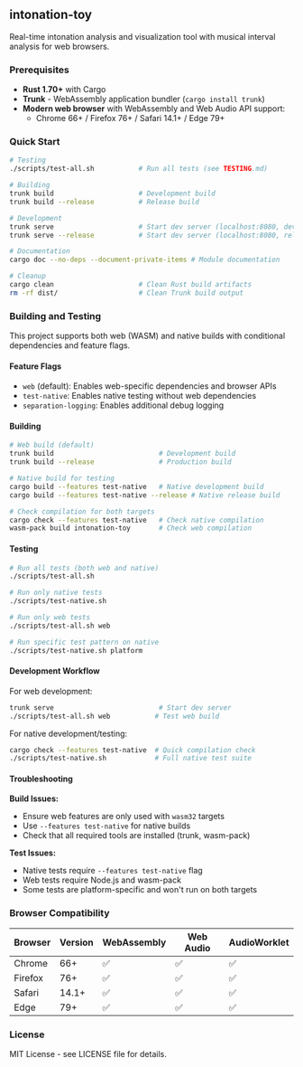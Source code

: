 ## intonation-toy

Real-time intonation analysis and visualization tool with musical interval analysis for web browsers.

### Prerequisites

- **Rust 1.70+** with Cargo
- **Trunk** - WebAssembly application bundler (`cargo install trunk`)
- **Modern web browser** with WebAssembly and Web Audio API support:
  - Chrome 66+ / Firefox 76+ / Safari 14.1+ / Edge 79+

### Quick Start

```bash
# Testing
./scripts/test-all.sh           # Run all tests (see TESTING.md)

# Building
trunk build                     # Development build
trunk build --release           # Release build

# Development
trunk serve                     # Start dev server (localhost:8080, development build)
trunk serve --release           # Start dev server (localhost:8080, release build)

# Documentation
cargo doc --no-deps --document-private-items # Module documentation

# Cleanup  
cargo clean                     # Clean Rust build artifacts
rm -rf dist/                    # Clean Trunk build output
```

### Building and Testing

This project supports both web (WASM) and native builds with conditional dependencies and feature flags.

#### Feature Flags

- `web` (default): Enables web-specific dependencies and browser APIs
- `test-native`: Enables native testing without web dependencies  
- `separation-logging`: Enables additional debug logging

#### Building

```bash
# Web build (default)
trunk build                          # Development build
trunk build --release                # Production build

# Native build for testing
cargo build --features test-native   # Native development build
cargo build --features test-native --release # Native release build

# Check compilation for both targets
cargo check --features test-native   # Check native compilation
wasm-pack build intonation-toy       # Check web compilation
```

#### Testing

```bash
# Run all tests (both web and native)
./scripts/test-all.sh

# Run only native tests
./scripts/test-native.sh

# Run only web tests  
./scripts/test-all.sh web

# Run specific test pattern on native
./scripts/test-native.sh platform
```

#### Development Workflow

For web development:
```bash
trunk serve                          # Start dev server
./scripts/test-all.sh web           # Test web build
```

For native development/testing:
```bash
cargo check --features test-native  # Quick compilation check
./scripts/test-native.sh            # Full native test suite
```

#### Troubleshooting

**Build Issues:**
- Ensure web features are only used with `wasm32` targets
- Use `--features test-native` for native builds
- Check that all required tools are installed (trunk, wasm-pack)

**Test Issues:**
- Native tests require `--features test-native` flag
- Web tests require Node.js and wasm-pack
- Some tests are platform-specific and won't run on both targets

### Browser Compatibility

| Browser | Version | WebAssembly | Web Audio | AudioWorklet |
|---------|---------|-------------|-----------|--------------|
| Chrome  | 66+     | ✅          | ✅        | ✅           |
| Firefox | 76+     | ✅          | ✅        | ✅           |
| Safari  | 14.1+   | ✅          | ✅        | ✅           |
| Edge    | 79+     | ✅          | ✅        | ✅           |

### License

MIT License - see LICENSE file for details. 
